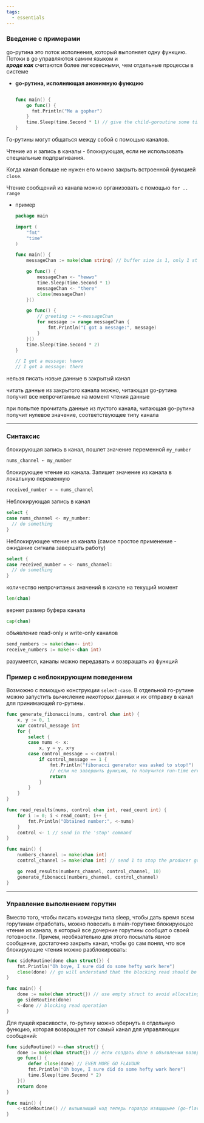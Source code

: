 ```yaml
---
tags:
  - essentials
---
```

### Введение с примерами

go-рутина это поток исполнения, который выполняет одну функцию.  
Потоки в go управляются самим языком и  
_**вроде как**_ считаются более легковесными, чем отдельные процессы в системе

- **go-рутина, исполняющая анонимную функцию**
    
    ```Go
    
    func main() {
    	go func() {
    	  fmt.Println("Me a gopher")
    	}
    	time.Sleep(time.Second * 1) // give the child-goroutine some time to execute
    }
    ```
    

Го-рутины могут общаться между собой с помощью каналов.

Чтение из и запись в каналы - блокирующая, если не использовать специальные подпрыгивания.

Когда канал больше не нужен его можно закрыть встроенной функцией `close`.

Чтение сообщений из канала можно организовать с помощью `for .. range`

- пример
    
    ```Go
    package main
    
    import (
    	"fmt"
    	"time"
    )
    
    func main() {
    	messageChan := make(chan string) // buffer size is 1, only 1 string per read/write op
    
    	go func() {
    		messageChan <- "hewwo"
    		time.Sleep(time.Second * 1)
    		messageChan <- "there"
    		close(messageChan)
    	}()
    
    	go func() {
    		// greeting := <-messageChan
    		for message := range messageChan {
    			fmt.Println("I got a message:", message)
    		}
    	}()
    	time.Sleep(time.Second * 2)
    }
    
    // I got a message: hewwo
    // I got a message: there
    ```
    

нельзя писать новые данные в закрытый канал

читать данные из закрытого канала можно, читающая go-рутина получит все непрочитанные на момент чтения данные

при попытке прочитать данные из пустого канала, читающая go-рутина получит нулевое значение, соответствующее типу канала

---

### Синтаксис

блокирующая запись в канал, пошлет значение переменной `my_number`

```Go
nums_channel ← my_number
```

блокирующее чтение из канала. Запишет значение из канала в локальную переменную

```Go
received_number = ← nums_channel
```

Неблокирующая запись в канал

```Go
select {
case nums_channel <- my_number:
  // do something
}
```

Неблокирующее чтение из канала (самое простое применение - ожидание сигнала завершать работу)

```Go
select {
case received_number = <- nums_channel:
  // do something
}
```

количество непрочитаных значений в канале на текущий момент

```Go
len(chan)
```

вернет размер буфера канала

```Go
cap(chan)
```

объявление read-only и write-only каналов

```Go
send_numbers := make(chan<- int)
receive_numbers := make(<-chan int)
```

разумеется, каналы можно передавать и возвращать из функций

### Пример с неблокирующим поведением

Возможно с помощью конструкции `select-case`. В отдельной го-рутине можно запустить вычисление _некоторых_ данных и их отправку в канал для принимающей го-рутины.

  

```Go
func generate_fibonacci(nums, control chan int) {
	x, y := 0, 1
	var control_message int
	for {
		select {
		case nums <- x:
			x, y = y, x+y
		case control_message = <-control:
			if control_message == 1 {
				fmt.Println("fibonacci generator was asked to stop!")
				// если не завершить функцию, то получится run-time error: fatal error: all goroutines are asleep - deadlock!
				return
			}
		}
	}
}

func read_results(nums, control chan int, read_count int) {
	for i := 0; i < read_count; i++ {
		fmt.Println("Obtained number:", <-nums)
	}
	control <- 1 // send in the 'stop' command
}

func main() {
	numbers_channel := make(chan int)
	control_channel := make(chan int) // send 1 to stop the producer go-routine

	go read_results(numbers_channel, control_channel, 10)
	generate_fibonacci(numbers_channel, control_channel)
}
```

---

### Управление выполнением горутин

Вместо того, чтобы писать команды типа sleep, чтобы дать время всем горутинам отработать, можно повесить в main-горутине блокирующее чтение из канала, в который все дочерние горутины сообщат о своей готовности. Причем, необязательно для этого посылать явное сообщение, достаточно закрыть канал, чтобы go сам понял, что все блокирующие чтения можно разблокировать:

```Go
func sideRoutine(done chan struct{}) {
	fmt.Println("Oh boye, I sure did do some hefty work here")
	close(done) // go will understand that the blocking read should be relinquished in the main-func go-routine
}

func main() {
	done := make(chan struct{}) // use empty struct to avoid allocating memory
	go sideRoutine(done)
	<-done // blocking read operation
}
```

Для пущей красивости, го-рутину можно обернуть в отдельную функцию, которая возвращает тот самый канал для управляющих сообщений:

```Go
func sideRoutine() <-chan struct{} {
	done := make(chan struct{}) // если создать done в объявлении возвращаемого типа, почему-то go запретит закрывать такой канал
	go func() {
		defer close(done) // EVEN MORE GO FLAVOUR
		fmt.Println("Oh boye, I sure did do some hefty work here")
		time.Sleep(time.Second * 2)
	}()
	return done
}

func main() {
	<-sideRoutine() // вызывающий код теперь гораздо изящщщнее (go-flavoured?)
}
```